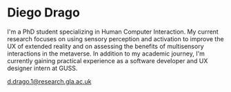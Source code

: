 # Diego Drago

I'm a PhD student specializing in Human Computer Interaction. My current research focuses on using sensory perception and activation to improve the UX of extended reality and on assessing the benefits of multisensory interactions in the metaverse. In addition to my academic journey, I'm currently gaining practical experience as a software developer and UX designer intern at GUSS.

<a href="d.drago.1@research.gla.ac.uk">d.drago.1@research.gla.ac.uk</a>